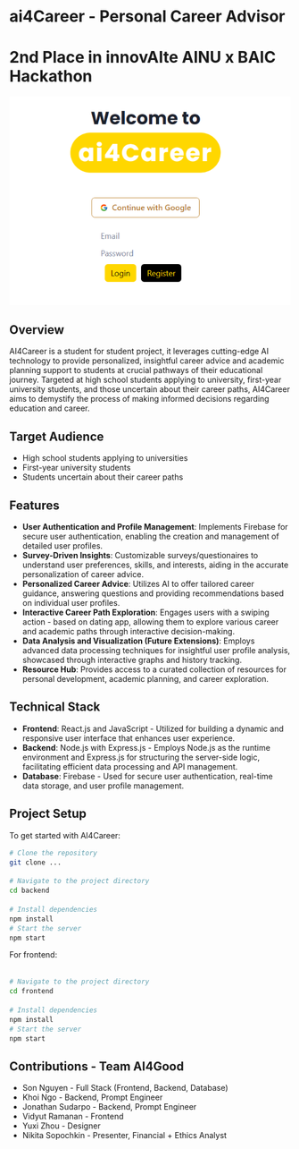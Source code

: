 # ai4Career - Personal Career Advisor 
# 2nd Place in innovAIte AINU x BAIC Hackathon
![Example Image](images/loginui.png "Login UI")

## Overview

AI4Career is a student for student project, it leverages cutting-edge AI technology to provide personalized, insightful career advice and academic planning support to students at crucial pathways of their educational journey. Targeted at high school students applying to university, first-year university students, and those uncertain about their career paths, AI4Career aims to demystify the process of making informed decisions regarding education and career.

## Target Audience

- High school students applying to universities
- First-year university students
- Students uncertain about their career paths

## Features

- **User Authentication and Profile Management**: Implements Firebase for secure user authentication, enabling the creation and management of detailed user profiles.
- **Survey-Driven Insights**: Customizable surveys/questionaires to understand user preferences, skills, and interests, aiding in the accurate personalization of career advice.
- **Personalized Career Advice**: Utilizes AI to offer tailored career guidance, answering questions and providing recommendations based on individual user profiles.
- **Interactive Career Path Exploration**: Engages users with a swiping action - based on dating app, allowing them to explore various career and academic paths through interactive decision-making.
- **Data Analysis and Visualization (Future Extensions)**: Employs advanced data processing techniques for insightful user profile analysis, showcased through interactive graphs and history tracking.
- **Resource Hub**: Provides access to a curated collection of resources for personal development, academic planning, and career exploration.

## Technical Stack

- **Frontend**: React.js and JavaScript - Utilized for building a dynamic and responsive user interface that enhances user experience.
- **Backend**: Node.js with Express.js - Employs Node.js as the runtime environment and Express.js for structuring the server-side logic, facilitating efficient data processing and API management.
- **Database**: Firebase - Used for secure user authentication, real-time data storage, and user profile management.

## Project Setup

To get started with AI4Career:

```bash
# Clone the repository
git clone ...

# Navigate to the project directory
cd backend

# Install dependencies 
npm install
# Start the server 
npm start
```
For frontend:
```bash

# Navigate to the project directory
cd frontend

# Install dependencies 
npm install
# Start the server 
npm start
```
## Contributions - Team AI4Good
- Son Nguyen - Full Stack (Frontend, Backend, Database)
- Khoi Ngo - Backend, Prompt Engineer
- Jonathan Sudarpo - Backend, Prompt Engineer
- Vidyut Ramanan - Frontend
- Yuxi Zhou - Designer
- Nikita Sopochkin - Presenter, Financial + Ethics Analyst

